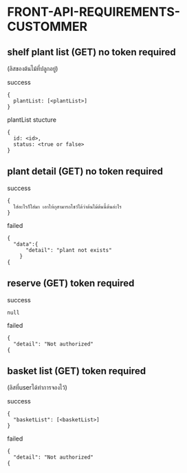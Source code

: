 # FRONT-API-REQUIREMENTS-CUSTOMMER

## shelf plant list (GET) no token required
(ลิสของต้นไม้ที่ปลูกอยู่)

success
```
{
  plantList: [<plantList>]
}
```
plantList stucture
```
{
  id: <id>,
  status: <true or false>
}
```

## plant detail (GET) no token required
success
```
{
  ใส่อะไรก็ใส่มา เอาให้กุสามารถโชว์ได้ว่าต้นไม้ต้นนี้ต้นอ่ะไร
}
```
failed
```
{
  "data":{
      "detail": "plant not exists"
    }
{
```

## reserve (GET) token required
success
```
null
```

failed
```
{
  "detail": "Not authorized"
{
```

## basket list (GET) token required
(ลิสที่userได้ทำการจองไว้)

success
```
{
  "basketList": [<basketList>]
}
```
failed
```
{
  "detail": "Not authorized"
{
```


